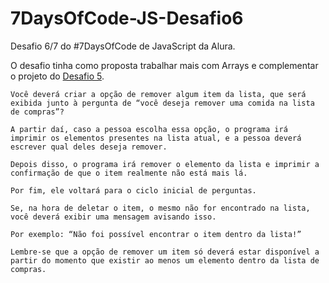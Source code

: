 # 7DaysOfCode-JS-Desafio6

Desafio 6/7 do #7DaysOfCode de JavaScript da Alura.

O desafio tinha como proposta trabalhar mais com Arrays e complementar o projeto do <a href="https://github.com/sarahcnog/7DaysOfCode-JS-Desafio5">Desafio 5</a>. 

    Você deverá criar a opção de remover algum item da lista, que será exibida junto à pergunta de “você deseja remover uma comida na lista de compras”?

    A partir daí, caso a pessoa escolha essa opção, o programa irá imprimir os elementos presentes na lista atual, e a pessoa deverá escrever qual deles deseja remover.

    Depois disso, o programa irá remover o elemento da lista e imprimir a confirmação de que o item realmente não está mais lá.

    Por fim, ele voltará para o ciclo inicial de perguntas.

    Se, na hora de deletar o item, o mesmo não for encontrado na lista, você deverá exibir uma mensagem avisando isso.

    Por exemplo: “Não foi possível encontrar o item dentro da lista!”

    Lembre-se que a opção de remover um item só deverá estar disponível a partir do momento que existir ao menos um elemento dentro da lista de compras.
